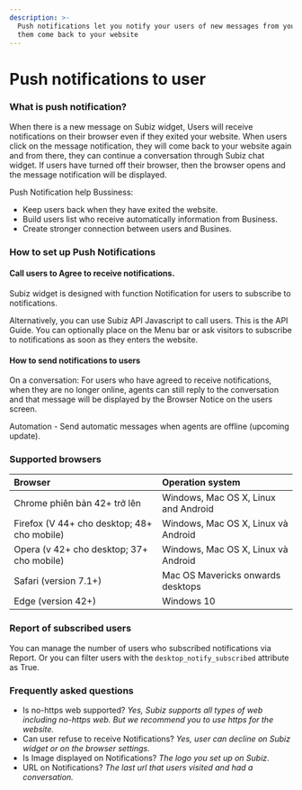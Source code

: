 ```yaml
---
description: >-
  Push notifications let you notify your users of new messages from you and make
  them come back to your website
---
```


# Push notifications to user

### What is push notification?

When there is a new message on Subiz widget, Users will receive notifications on their browser even if they exited your website. When users click on the message notification, they will come back to your website again and from there, they can continue a conversation through Subiz chat widget. If users have turned off their browser, then the browser opens and the message notification will be displayed.

Push Notification help Bussiness:

* Keep users back when they have exited the website.
* Build users list who receive automatically information from Business.
* Create stronger connection between users and Busines.

### How to set up Push Notifications

####  Call users to Agree to receive notifications.

Subiz widget is designed with function Notification for users to subscribe to notifications.



Alternatively, you can use Subiz API Javascript to call users. This is the API Guide. You can optionally place on the Menu bar or ask visitors to subscribe to notifications as soon as they enters the website.

#### How to send notifications to users

On a conversation: For users who have agreed to receive notifications, when they are no longer online, agents can still reply to the conversation and that message will be displayed by the Browser Notice on the users screen.

Automation - Send automatic messages when agents are offline \(upcoming update\).

### Supported browsers

| Browser | Operation system |
| :--- | :--- |
| Chrome phiên bản 42+ trở lên | Windows, Mac OS X, Linux and Android |
| Firefox \(V 44+ cho desktop; 48+ cho mobile\) | Windows, Mac OS X, Linux và Android |
| Opera \(v 42+ cho desktop; 37+ cho mobile\) | Windows, Mac OS X, Linux và Android |
| Safari \(version 7.1+\) | Mac OS Mavericks onwards desktops |
| Edge \(version 42+\) | Windows 10 |

### Report of subscribed users

You can manage the number of users who subscribed notifications via Report. Or you can filter users with the `desktop_notify_subscribed` attribute as True.

### Frequently asked questions

* Is no-https web supported? _Yes, Subiz supports all types of web including no-https web. But we recommend you to use https for the website._
* Can user refuse to receive Notifications? _Yes, user can decline on Subiz widget or on the browser settings._
* Is Image displayed on Notifications? _The logo you set up on Subiz_.
* URL on Notifications? _The last url that users visited and had a conversation._




